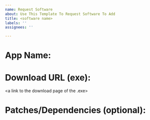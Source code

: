 ```yaml
---
name: Request Software
about: Use This Template To Request Software To Add
title: <software name>
labels: ''
assignees: ''

---
```


# App Name:
<the name of the app>
  
# Download URL (exe):
<a link to the download page of the .exe>

# Patches/Dependencies (optional):
<names of required dlls for example>
